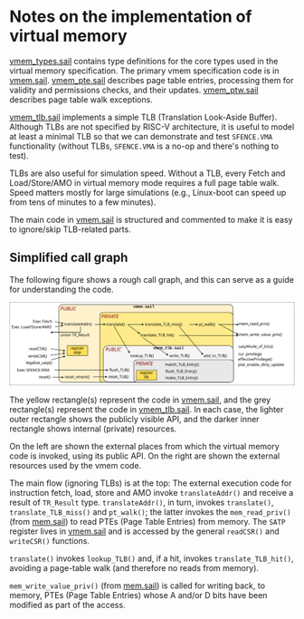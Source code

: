 # Notes on the implementation of virtual memory

[vmem_types.sail](../model/core/vmem_types.sail) contains type
definitions for the core types used in the virtual memory
specification. The primary vmem specification code is in
[vmem.sail](../model/sys/vmem.sail).
[vmem_pte.sail](../model/sys/vmem_pte.sail) describes page
table entries, processing them for validity and permissions checks,
and their updates. [vmem_ptw.sail](../model/sys/vmem_ptw.sail)
describes page table walk exceptions.

[vmem_tlb.sail](../model/sys/vmem_tlb.sail) implements a
simple TLB (Translation Look-Aside Buffer). Although TLBs are not
specified by RISC-V architecture, it is useful to model at least a
minimal TLB so that we can demonstrate and test `SFENCE.VMA`
functionality (without TLBs, `SFENCE.VMA` is a no-op and there's
nothing to test).

TLBs are also useful for simulation speed. Without a TLB, every Fetch
and Load/Store/AMO in virtual memory mode requires a full page table
walk. Speed matters mostly for large simulations (e.g., Linux-boot
can speed up from tens of minutes to a few minutes).

The main code in [vmem.sail](../model/sys/vmem.sail) is
structured and commented to make it is easy to ignore/skip TLB-related
parts.

## Simplified call graph

The following figure shows a rough call graph, and this can serve as a
guide for understanding the code.

![](./figs/Virtual_Memory_API.svg)

The yellow rectangle(s) represent the code in
[vmem.sail](../model/sys/vmem.sail), and the grey rectangle(s)
represent the code in
[vmem_tlb.sail](../model/sys/vmem_tlb.sail). In each case,
the lighter outer rectangle shows the publicly visible API, and the
darker inner rectangle shows internal (private) resources.

On the left are shown the external places from which the virtual
memory code is invoked, using its public API. On the right are shown
the external resources used by the vmem code.

The main flow (ignoring TLBs) is at the top: The external execution
code for instruction fetch, load, store and AMO invoke
`translateAddr()` and receive a result of `TR_Result` type.
`translateAddr()`, in turn, invokes `translate()`,
`translate_TLB_miss()` and `pt_walk()`; the latter invokes the
`mem_read_priv()` (from [mem.sail](../model/sys/mem.sail)) to
read PTEs (Page Table Entries) from memory. The `SATP` register lives
in [vmem.sail](../model/sys/vmem.sail) and is accessed by the
general `readCSR()` and `writeCSR()` functions.

`translate()` invokes `lookup_TLB()` and, if a hit, invokes
`translate_TLB_hit()`, avoiding a page-table walk (and therefore no
reads from memory).

`mem_write_value_priv()` (from
[mem.sail](../model/sys/mem.sail)) is called for writing back,
to memory, PTEs (Page Table Entries) whose A and/or D bits have been
modified as part of the access.
